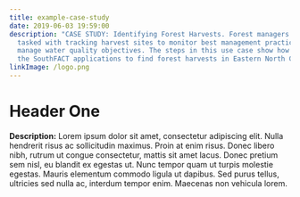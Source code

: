 ```yaml
---
title: example-case-study
date: 2019-06-03 19:59:00
description: "CASE STUDY: Identifying Forest Harvests. Forest managers are
  tasked with tracking harvest sites to monitor best management practices and to
  manage water quality objectives. The steps in this use case show how to use
  the SouthFACT applications to find forest harvests in Eastern North Carolina."
linkImage: /logo.png
---
```

# Header One

**Description:** Lorem ipsum dolor sit amet, consectetur adipiscing elit. Nulla hendrerit risus ac sollicitudin maximus. Proin at enim risus. Donec libero nibh, rutrum ut congue consectetur, mattis sit amet lacus. Donec pretium sem nisl, eu blandit ex egestas ut. Nunc tempor quam ut turpis molestie egestas. Mauris elementum commodo ligula ut dapibus. Sed purus tellus, ultricies sed nulla ac, interdum tempor enim. Maecenas non vehicula lorem. 